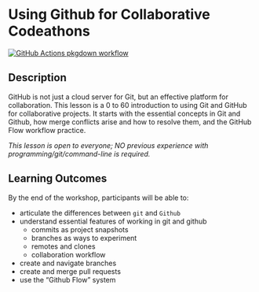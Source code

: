 
<!-- README.md is generated from README.Rmd. Please edit that file -->

# Using Github for Collaborative Codeathons

<!-- badges: start -->

[![GitHub Actions pkgdown
workflow](https://github.com/uf-repro/lesson-template/workflows/pkgdown/badge.svg)](https://github.com/uf-repro/lesson-template/actions?query=workflow%3Apkgdown)

<!-- badges: end -->

## Description

GitHub is not just a cloud server for Git, but an effective platform for
collaboration. This lesson is a 0 to 60 introduction to using Git and
GitHub for collaborative projects. It starts with the essential concepts
in Git and Github, how merge conflicts arise and how to resolve them,
and the GitHub Flow workflow practice.

*This lesson is open to everyone; NO previous experience with
programming/git/command-line is required.*

## Learning Outcomes

By the end of the workshop, participants will be able to:

-   articulate the differences between `git` and `Github`
-   understand essential features of working in git and github
    -   commits as project snapshots
    -   branches as ways to experiment
    -   remotes and clones
    -   collaboration workflow
-   create and navigate branches
-   create and merge pull requests
-   use the “Github Flow” system
